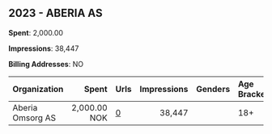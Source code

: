 ## 2023 - ABERIA AS 
**Spent**: 2,000.00

**Impressions**: 38,447

**Billing Addresses**: NO

|Organization|Spent|Urls|Impressions|Genders|Age Brackets|Country Codes|
|:---|---:|:---|---:|:---|:---|:---|
|Aberia Omsorg AS|2,000.00 NOK|[0](https://www.snap.com/political-ads/asset/463ce803530684d374d210ab15f2e4e4dd4c8d97a16403a9aaf7f4f7179c191a?mediaType=mp4)|38,447||18+|norway|
